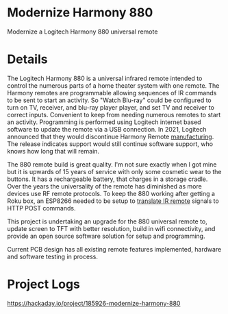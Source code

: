 # Modernize Harmony 880
 Modernize a Logitech Harmony 880 universal remote

# Details

The Logitech Harmony 880 is a universal infrared remote intended to control the numerous parts of a home theater system with one remote. The Harmony remotes are programmable allowing sequences of IR commands to be sent to start an activity. So "Watch Blu-ray" could be configured to turn on TV, receiver, and blu-ray player player, and set TV and receiver to correct inputs. Convenient to keep from needing numerous remotes to start an activity. Programming is performed using Logitech internet based software to update the remote via a USB connection. In 2021, Logitech announced that they would discontinue Harmony Remote [manufacturing](https://support.logi.com/hc/en-us/community/posts/1500000658341). The release indicates support would still continue software support, who knows how long that will remain.

The 880 remote build is great quality. I'm not sure exactly when I got mine but it is upwards of 15 years of service with only some cosmetic wear to the buttons. It has a rechargeable battery, that charges in a storage cradle. Over the years the universality of the remote has diminished as more devices use RF remote protocols. To keep the 880 working after getting a Roku box, an ESP8266 needed to be setup to [translate IR remote](https://github.com/mulcmu/IRtoRokuBridge) signals to HTTP POST commands.

This project is undertaking an upgrade for the 880 universal remote to, update screen to TFT with better resolution, build in wifi connectivity, and provide an open source software solution for setup and programming.

Current PCB design has all existing remote features implemented, hardware and software testing in process.

# Project Logs

https://hackaday.io/project/185926-modernize-harmony-880

